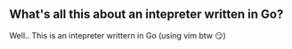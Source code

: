 ## What's all this about an intepreter written in Go?
Well.. This is an intepreter writtern in Go (using vim btw 😏)
